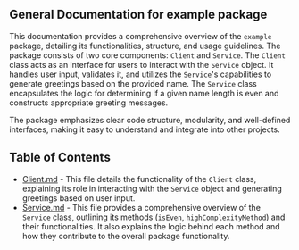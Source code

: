 ## General Documentation for example package

This documentation provides a comprehensive overview of the `example` package, detailing its functionalities, structure, and usage guidelines. The package consists of two core components: `Client` and `Service`.  The `Client` class acts as an interface for users to interact with the `Service` object. It handles user input, validates it, and utilizes the `Service`'s capabilities to generate greetings based on the provided name. The `Service` class encapsulates the logic for determining if a given name length is even and constructs appropriate greeting messages. 

The package emphasizes clear code structure, modularity, and well-defined interfaces, making it easy to understand and integrate into other projects.


## Table of Contents
- [Client.md](Client.md) - This file details the functionality of the `Client` class, explaining its role in interacting with the `Service` object and generating greetings based on user input. 
- [Service.md](Service.md) - This file provides a comprehensive overview of the `Service` class, outlining its methods (`isEven`, `highComplexityMethod`) and their functionalities. It also explains the logic behind each method and how they contribute to the overall package functionality.





